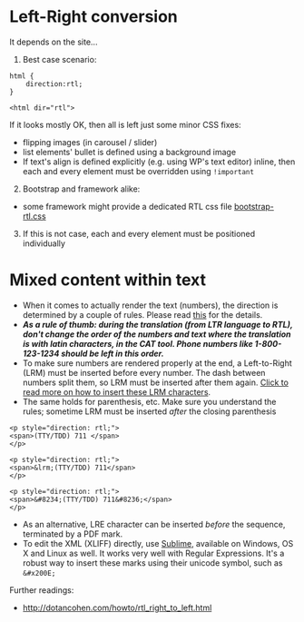# Left-Right conversion

It depends on the site...

1. Best case scenario:

```
html {
    direction:rtl;
}
```


```
<html dir="rtl"> 
```


If it looks mostly OK, then all is left just some minor CSS fixes:
- flipping images (in carousel / slider)
- list elements' bullet is defined using a background image
- If text's align is defined explicitly (e.g. using WP's text editor) inline, then each and every element must be overridden using `!important`

2. Bootstrap and framework alike:
- some framework might provide a dedicated RTL css file [bootstrap-rtl.css](https://cdnjs.cloudflare.com/ajax/libs/bootstrap-rtl/3.2.0-rc2/css/bootstrap-rtl.css)


3. If this is not case, each and every element must be positioned individually


# Mixed content within text
- When it comes to actually render the text (numbers), the direction is determined by a couple of rules. Please read [this](http://dotancohen.com/howto/rtl_right_to_left.html) for the details.
- ***As a rule of thumb: during the translation (from LTR language to RTL), don't change the order of the numbers and text where the translation is with latin characters, in the CAT tool. Phone numbers like 1-800-123-1234 should be left in this order.***
- To make sure numbers are rendered properly at the end, a Left-to-Right (LRM) must be inserted before every number. The dash between numbers split them, so LRM must be inserted after them again. [Click to read more on how to insert these LRM characters](http://dotancohen.com/howto/rtl_right_to_left.html#InsertingNonprintingCharactersIntoText).
- The same holds for parenthesis, etc. Make sure you understand the rules; sometime LRM must be inserted _after_ the closing parenthesis

```
<p style="direction: rtl;">
<span>(TTY/TDD) 711 </span>
</p>
```

```
<p style="direction: rtl;">
<span>&lrm;(TTY/TDD) 711</span>
</p>
```

```
<p style="direction: rtl;">
<span>&#8234;(TTY/TDD) 711&#8236;</span>
</p>
```



- As an alternative, LRE character can be inserted _before_ the sequence, terminated by a PDF mark.
- To edit the XML (XLIFF) directly, use [Sublime](http://www.sublimetext.com/), available on Windows, OS X and Linux as well. It works very well with Regular Expressions. It's a robust way to insert these marks using their unicode symbol, such as `&#x200E;`

Further readings: 
- http://dotancohen.com/howto/rtl_right_to_left.html
